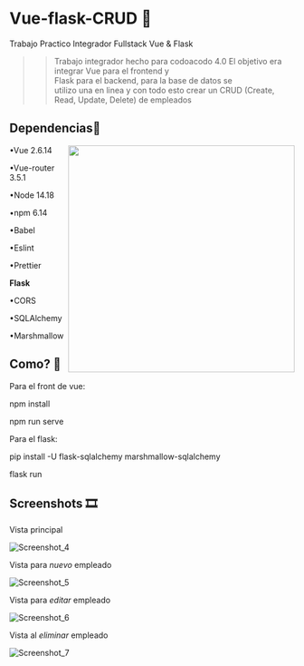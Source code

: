 # Vue-flask-CRUD 🎇

Trabajo Practico Integrador Fullstack Vue & Flask 

>> Trabajo integrador hecho para codoacodo 4.0 
>> El objetivo era integrar Vue para el frontend y  
>> Flask para el backend, para la base de datos se  
>> utilizo una en linea y con todo esto crear un CRUD (Create, Read, Update, Delete) de empleados

## Dependencias🎀
<img src="https://user-images.githubusercontent.com/72955349/179333996-301bce11-7e8b-4d8c-bc8e-798130fadb0e.png" min-width="400px" max-width="400px" width="400px" align="right">
•Vue 2.6.14 </p>
•Vue-router 3.5.1 </p>
•Node 14.18 </p>
•npm 6.14 </p>
•Babel </p>
•Eslint </p>
•Prettier </p>


**Flask** </p>
•CORS </p>
•SQLAlchemy </p>
•Marshmallow </p>

## Como? 🎐

Para el front de vue:

npm install

npm run serve

Para el flask:

pip install -U flask-sqlalchemy marshmallow-sqlalchemy

flask run

## Screenshots 🎞

Vista principal </p>
![Screenshot_4](https://user-images.githubusercontent.com/72955349/179332498-63445a7d-08f8-4e4e-a9b9-80190d01b91c.png)

Vista para *nuevo* empleado </p>
![Screenshot_5](https://user-images.githubusercontent.com/72955349/179332694-b125d074-85ee-43de-aed2-bd48692897dc.png)

Vista para *editar* empleado </p>
![Screenshot_6](https://user-images.githubusercontent.com/72955349/179332817-a31cd7c3-6a69-44c6-8439-2730012b87a9.png)

Vista al *eliminar* empleado </p>
![Screenshot_7](https://user-images.githubusercontent.com/72955349/179332901-a3d4ceec-823b-4104-ba2a-6b1b2239edc1.png)





